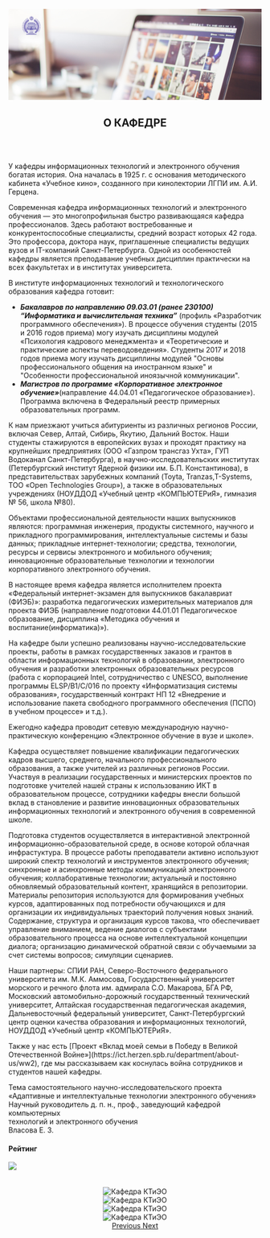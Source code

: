![alt text](https://raw.githubusercontent.com/VasiliyWebDesign/HerzenPractice1/master/%D0%A1%D0%BA%D1%80%D0%B8%D0%BD%D1%88%D0%BE%D1%82%2006-02-2020%20182841.png)


		
     			
            
<h2 align="center">О КАФЕДРЕ</h2>
<br>
<br>
<div align="left">
<p>
	У кафедры информационных технологий и электронного обучения богатая история. Она началась в 1925 г. с основания методического кабинета «Учебное кино», созданного при
	кинолектории  ЛГПИ им. А.И. Герцена.
</p>
<p>
	Современная кафедра информационных технологий и электронного обучения — это многопрофильная быстро развивающаяся кафедра профессионалов. Здесь работают востребованные и 
	конкурентоспособные специалисты, средний возраст которых 42 года. Это профессора, доктора наук, приглашенные специалисты ведущих вузов и IT-компаний Санкт-Петербурга. 
	Одной из особенностей кафедры является преподавание учебных дисциплин практически на всех факультетах и в институтах университета.
</p>
<p>
	В институте информационных технологий и технологического образования кафедра готовит:
<p>
<ul>
	<li>
		<b><i>Бакалавров по направлению 09.03.01 (ранее 230100) “Информатика и вычислительная техника”</b></i> (профиль «Разработчик программного обеспечения»). 
		В процессе обучения студенты (2015 и 2016 годов приема) могу изучать дисциплины модулей «Психология кадрового менеджмента» и «Теоретические и практические
		аспекты переводоведения». Студенты 2017 и 2018 годов приема могу изучать дисциплины модулей "Основы професcионального общения на иностранном языке" и 
		"Особенности профеcсиональной иноязычной коммуникации".
	</li>
	<li>
		<b><i>Магистров по программе «Корпоративное электронное обучение»</b></i>(направление 44.04.01 «Педагогическое образование»). 
		Программа включена в Федеральный реестр примерных образовательных программ.
	</li>
</ul>
<p>
	К нам приезжают учиться абитуриенты из различных регионов России, включая Север, Алтай, Сибирь, Якутию, Дальний Восток. Наши студенты стажируются в 
	европейских вузах и проходят практику на крупнейших предприятиях (ООО «Газпром трансгаз Ухта», ГУП Водоканал Санкт-Петербурга), в научно-исследовательских
	институтах (Петербургский институт Ядерной физики им. Б.П. Константинова), в представительствах зарубежных компаний (Toyta, Tranzas,T-Systems, ТОО 
	«Open Technologies Group»), а также в образовательных учреждениях (НОУДДОД «Учебный центр «КОМПЬЮТЕРиЯ», гимназия № 56, школа №80). 
</p>
<p>
	Объектами профессиональной деятельности наших выпускников являются: программная инженерия, продукты системного, научного и прикладного программирования, 
	интеллектуальные системы и базы данных; прикладные интернет-технологии; средства, технологии, ресурсы и сервисы электронного и мобильного обучения; инновационные
	образовательные технологии и технологии корпоративного электронного обучения. 
</p>
<p>
	В настоящее время кафедра является исполнителем проекта «Федеральный интернет-экзамен для выпускников бакалавриат (ФИЭБ)»: разработка педагогических измерительных
	материалов для проекта ФИЭБ (направление подготовки 44.01.01 Педагогическое образование, дисциплина «Методика обучения и воспитание(информатика)»).  
</p>
<p>
    На кафедре были успешно реализованы научно-исследовательские проекты, работы в рамках государственных заказов и грантов в области информационных технологий в 
    образовании, электронного обучения и разработки электронных образовательных ресурсов (работа с корпорацией Intel, сотрудничество с UNESCO, выполнение программы 
    ELSP/B1/C/016 по проекту «Информатизация системы образования», государственный контракт НП 12 «Внедрение и использование пакета свободного программного обеспечения 
    (ПСПО) в учебном процессе» и т.д.). 
</p>
<p>
	Ежегодно кафедра проводит сетевую международную научно-практическую конференцию «Электронное обучение в вузе и школе». 
</p>
<p>
	Кафедра осуществляет повышение квалификации педагогических кадров высшего, среднего, начального профессионального образования, а также учителей из различных 
	регионов России. Участвуя в реализации государственных и министерских проектов по подготовке учителей нашей страны к использованию ИКТ в образовательном процессе, 
	сотрудники кафедры внесли большой вклад в становление и развитие инновационных образовательных информационных технологий и электронного обучения в современной школе. 
</p>
<p>
	Подготовка студентов осуществляется в интерактивной электронной информационно-образовательной среде, в основе которой облачная инфрастуктура. В процессе работы 
	преподаватели активно используют широкий спектр технологий и инструментов электронного обучения; синхронные и асинхронные методы коммуникаций электронного обучения; 
	коллаборативные технологии; актуальный и постоянно обновляемый образовательный контент, хранящийся в репозитории. Материалы репозитория используются для формирования 
	учебных курсов, адаптированных под потребности обучающихся и для организации их индивидуальных траекторий получения новых знаний. Содержание, структура и организация 
	курсов такова, что обеспечивает управление вниманием, ведение диалогов с субъектами образовательного процесса на основе интеллектуальной концепции диалога; организацию 
	динамической обратной связи с обучаемыми за счет системы вопросов; симуляции сценариев.
</p>
<p>
	Наши партнеры: СПИИ РАН, Северо-Восточного федерального университета им. М.К. Аммосова, Государственный университет морского и речного флота им. 
	адмирала С.О. Макарова, БГА РФ, Московский автомобильно-дорожный государственный технический университет, Алтайская государственная педагогическая академия, Дальневосточный 
	федеральный университет, Санкт-Петербургский центр оценки качества образования и информационных технологий, НОУДДОД «Учебный центр «КОМПЬЮТЕРиЯ».
</p>
<p>
	Также у нас есть [Проект «Вклад моей семьи в Победу в Великой Отечественной Войне»](https://ict.herzen.spb.ru/department/about-us/ww2), где мы рассказываем как коснулась война сотрудников и студентов нашей кафедры. 
</p>

<p>
	Тема самостоятельного научно-исследовательского проекта <br>
	«Адаптивные и интеллектуальные технологии электронного обучения»<br>
	Научный руководитель д. п. н., проф., заведующий кафедрой компьютерных<br>
	технологий и электронного обучения<br>
	Власова Е. З.<br>
</p>
</div>
<div>
<h4>Рейтинг</h4>

<a href="/user/themes/bootstrap/images/rating.png"><img src="/user/themes/bootstrap/images/rating.png" style="width: 50%"> </a>
</div>

<br> 
<center>
    <div id="carouselExampleControls" class="carousel slide" data-ride="carousel">
	  <div class="carousel-inner">
    <div class="carousel-item active">
      <img class="d-block w-75" src="/user/themes/bootstrap/images/master-photos/DSCN0951.JPG" alt="Кафедра КТиЭО">
    </div>
    <div class="carousel-item">
      <img class="d-block w-75" src="/user/themes/bootstrap/images/master-photos/gall_img.php1.jpeg" alt="Кафедра КТиЭО">
    </div>
    <div class="carousel-item">
      <img class="d-block w-75" src="/user/themes/bootstrap/images/master-photos/С_Виртом.JPG" alt="Кафедра КТиЭО">
    </div>
    <div class="carousel-item">
      <img class="d-block w-75" src="/user/themes/bootstrap/images/master-photos/FOTO_3.JPG" alt="Кафедра КТиЭО">
    </div>

  </div>
  <a class="carousel-control-prev" href="#carouselExampleControls" role="button" data-slide="prev">
    <span class="carousel-control-prev-icon" aria-hidden="true"></span>
    <span class="sr-only">Previous</span>
  </a>
  <a class="carousel-control-next" href="#carouselExampleControls" role="button" data-slide="next">
    <span class="carousel-control-next-icon" aria-hidden="true"></span>
    <span class="sr-only">Next</span>
  </a>
</div>
</center>
<br> 
<br>


